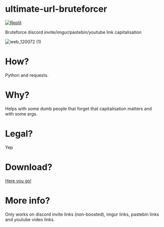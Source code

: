 # ultimate-url-bruteforcer

[![Replit](https://img.shields.io/badge/Replit-DD1200?style=for-the-badge&logo=Replit&logoColor=white)](https://replit.com/@Gcat101/LinkBruteforcer)

Bruteforce discord invite/imgur/pastebin/youtube link capitalisation

![web_120072 (1)](https://user-images.githubusercontent.com/79367505/123843611-c6a4d380-d91a-11eb-8351-c40889b98b4d.png)

# How?
Python and requests.
# Why?
Helps with some dumb people that forget that capitalisation matters and with some args.
# Legal?
Yep
# Download?
[Here you go!](https://github.com/Gcat101/ultimate-url-bruteforcer/releases/tag/2.0)
# More info?
Only works on discord invite links (non-boosted), imgur links, pastebin links and youtube video links.
